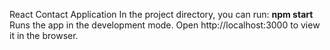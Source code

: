 React Contact Application
In the project directory, you can run:
**npm start**
Runs the app in the development mode.
Open http://localhost:3000 to view it in the browser.
